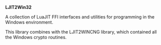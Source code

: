 **LJIT2Win32**

A collection of LuaJIT FFI interfaces and utilities for programming in the Windows environment.

This library combines with the LJIT2WINCNG library, which contained all the Windows crypto routines.

